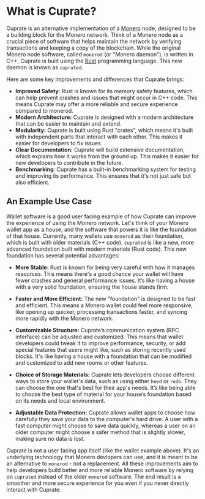 # What is Cuprate?

Cuprate is an alternative implementation of a <a href="https://getmonero.org">Monero</a> node, designed to be a building block for the Monero network. Think of a Monero node as a crucial piece of software that helps maintain the network by verifying transactions and keeping a copy of the blockchain. While the original Monero node software, called `monerod` (or "Monero daemon"), is written in C++, Cuprate is built using the <a href="https://www.rust-lang.org/">Rust</a> programming language. This new daemon is known as `cuprated`.

Here are some key improvements and differences that Cuprate brings:

*   **Improved Safety**: Rust is known for its memory safety features, which can help prevent crashes and issues that might occur in C++ code. This means Cuprate may offer a more reliable and secure experience compared to monerod.
*   **Modern Architecture:** Cuprate is designed with a modern architecture that can be easier to maintain and extend. 
*   **Modularity:** Cuprate is built using Rust "crates", which means it's built with independent parts that interact with each other. This makes it easier for developers to fix issues. 
*   **Clear Documentation:** Cuprate will build extensive documentation, which explains how it works from the ground up. This makes it easier for new developers to contribute in the future.
*   **Benchmarking**: Cuprate has a built-in benchmarking system for testing and improving its performance. This ensures that it's not just safe but also efficient.

## An Example Use Case

Wallet software is a good user facing example of how Cuprate can improve the experience of using the Monero network. Let's think of your Monero wallet app as a house, and the software that powers it is like the foundation of that house. Currently, many wallets use `monerod` as their foundation, which is built with older materials (C++ code). `cuprated` is like a new, more advanced foundation built with modern materials (Rust code). This new foundation has several potential advantages:

*   **More Stable:** Rust is known for being very careful with how it manages resources. This means there's a good chance your wallet will have fewer crashes and general performance issues. It’s like having a house with a very solid foundation, ensuring the house stands firm.

*   **Faster and More Efficient:** The new "foundation" is designed to be fast and efficient. This means a Monero wallet could feel more responsive, like opening up quicker, processing transactions faster, and syncing more rapidly with the Monero network.

*   **Customizable Structure:** Cuprate’s communication system (RPC interface) can be adjusted and customized. This means that wallet developers could tweak it to improve performance, security, or add special features that users might like, such as storing recently used blocks. It's like having a house with a foundation that can be modified and customized to add new rooms or other features.

*   **Choice of Storage Materials:** Cuprate lets developers choose different ways to store your wallet's data, such as using either `heed` or `redb`. They can choose the one that's best for their app's needs. It’s like being able to choose the best type of material for your house’s foundation based on its needs and local environment.

*   **Adjustable Data Protection:** Cuprate allows wallet apps to choose how carefully they save your data to the computer's hard drive. A user with a fast computer might choose to save data quickly, whereas a user on an older computer might choose a safer method that is slightly slower, making sure no data is lost. 

Cuprate is not a user facing app itself (like the wallet example above). It's an underlying technology that Monero devlopers can use, and it is meant to be an alternative to `monerod` - not a replacement. All these improvements aim to help developers build better and more reliable Monero software by relying on `cuprated` instead of the older `monerod` software. The end result is a smoother and more secure experience for you even if you never directly interact with Cuprate.

